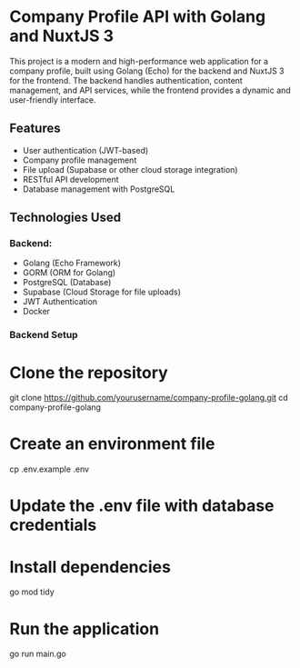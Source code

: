 # Company Profile API with Golang and NuxtJS 3

This project is a modern and high-performance web application for a company profile, built using Golang (Echo) for the backend and NuxtJS 3 for the frontend. The backend handles authentication, content management, and API services, while the frontend provides a dynamic and user-friendly interface.

## Features
- User authentication (JWT-based)
- Company profile management
- File upload (Supabase or other cloud storage integration)
- RESTful API development
- Database management with PostgreSQL

## Technologies Used
### Backend:
- Golang (Echo Framework)
- GORM (ORM for Golang)
- PostgreSQL (Database)
- Supabase (Cloud Storage for file uploads)
- JWT Authentication
- Docker
### Backend Setup

# Clone the repository
git clone https://github.com/yourusername/company-profile-golang.git
cd company-profile-golang

# Create an environment file
cp .env.example .env

# Update the .env file with database credentials

# Install dependencies
go mod tidy

# Run the application
go run main.go
